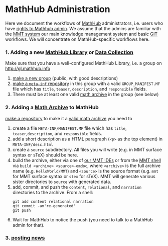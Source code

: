 # MathHub Administration

Here we document the workflows of [MathHub](http:/mathhub.info)
administrators, i.e. users who have [rights to Mathhub admin](http://mathhub.info/admin).
We assume that the admins are familiar with the [MMT system](https://uniformal.github.io/doc/) our main knowledge management system and basic [GIT](https://git-scm.com/) workflows. We will concentrate on MathHub-specific workflows here. 

### 1\. Adding a new [MathHub Library](libraries) or [Data Collection](datacollections)

Make sure that you have a well-configured MathHub Library, i.e. a group on
<http://gl.mathhub.info>
1. [make a new group](https://gl.mathhub.info/groups/new) (public, with good descriptions)
2. [make a `meta-inf` repository](https://gl.kwarc.info/projects/new) in this group with a valid `GROUP_MANIFEST.MF` file which has `title`, `teaser`, `description`, and `responsible` fields.
3.  There must be at least one valid [math archive](math-archives) in the group (see below)

### 2\. Adding a [Math Archive](math-archives) to MathHub

[make a repository](https://gl.kwarc.info/projects/new) to make it a [valid math archive](math-archives) you need to 
1. create a file `META-INF/MANIFEST.MF` file which has `title`, `teaser`,`description`, and `responsible` fields.
2. add a short description as a HTML paragraph (`<p>` as the top element) in `META-INF/desc.html`
3. create a `source` subdirectory. All files you will write (e.g. in MMT surface syntax or sTeX) should be here. 
4. build the archive, either via one of [our MMT IDEs](https://uniformal.github.io/doc/applications/ides.html) or from the [MMT shell](https://uniformal.github.io/doc/applications/ides.html) via `build <archive> <source>-omdoc`, where `<archive>` is the full archive name (e.g. `HelloWorld/MMT`) and `<source>` is the source format (e.g. `mmt` for MMT surface syntax or `stex` for sTeX).  MMT will generate various sister directories to `source` with generated data.
5. add, commit, and push the `content`, `relational`, and `narration` directories to the archive.
   From a shell: 
   ```
   git add content relational narration
   git commit -am're-generated'
   git push
   ```
6. Wait for MathHub to notice the push (you need to talk to a MathHub admin for that). 

### 3. [posting news](news)

